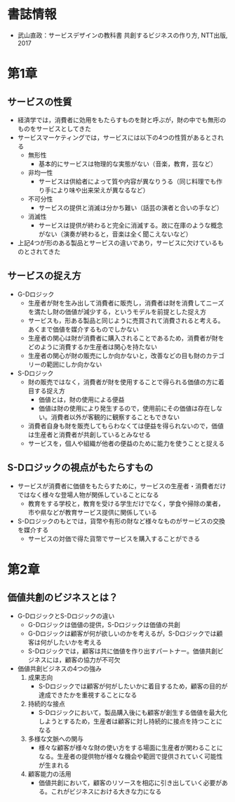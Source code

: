 # 書誌情報
- 武山直政：サービスデザインの教科書 共創するビジネスの作り方, NTT出版, 2017

# 第1章
## サービスの性質
- 経済学では，消費者に効用をもたらすものを財と呼ぶが，財の中でも無形のものをサービスとしてきた
- サービスマーケティングでは，サービスには以下の4つの性質があるとされる
  - 無形性
    - 基本的にサービスは物理的な実態がない（音楽，教育，芸など）
  - 非均一性
    - サービスは供給者によって質や内容が異なりうる（同じ料理でも作り手により味や出来栄えが異なるなど）
  - 不可分性
    - サービスの提供と消滅は分かち難い（話芸の演者と合いの手など）
  - 消滅性
    - サービスは提供が終わると完全に消滅する。故に在庫のような概念がない（演奏が終わると，音楽は全く聞こえないなど）
- 上記4つが形のある製品とサービスの違いであり，サービスに欠けているものとされてきた
## サービスの捉え方
- G-Dロジック
  - 生産者が財を生み出して消費者に販売し，消費者は財を消費してニーズを満たし財の価値が減少する，というモデルを前提とした捉え方
  - サービスも，形ある製品と同じように売買されて消費されると考える。あくまで価値を媒介するものでしかない
  - 生産者の関心は財が消費者に購入されることであるため，消費者が財をどのように消費するか生産者は関心を持たない
  - 生産者の関心が財の販売にしか向かないと，改善などの目も財のカテゴリーの範囲にしか向かない
- S-Dロジック
  - 財の販売ではなく，消費者が財を使用することで得られる価値の方に着目する捉え方
    - 価値とは，財の使用による便益
    - 価値は財の使用により発生するので，使用前にその価値は存在しない。消費者以外が客観的に観察することもできない
  - 消費者自身も財を販売してもらわなくては便益を得られないので，価値は生産者と消費者が共創しているとみなせる
  - サービスを，個人や組織が他者の便益のために能力を使うことと捉える
## S-Dロジックの視点がもたらすもの
- サービスが消費者に価値をもたらすために，サービスの生産者・消費者だけではなく様々な登場人物が関係していることになる
  - 教育をする学校と，教育を受ける学生だけでなく，学食や掃除の業者，市や県などが教育サービス提供に関係している
- S-Dロジックのもとでは，貨幣や有形の財など様々なものがサービスの交換を媒介する
  - サービスの対価で得た貨幣でサービスを購入することができる

# 第2章
## 価値共創のビジネスとは？
- G-DロジックとS-Dロジックの違い
  - G-Dロジックは価値の提供，S-Dロジックは価値の共創
  - G-Dロジックは顧客が何が欲しいのかを考えるが，S-Dロジックでは顧客は何がしたいかを考える
  - S-Dロジックでは，顧客は共に価値を作り出すパートナー。価値共創ビジネスには，顧客の協力が不可欠
- 価値共創ビジネスの4つの強み
  1. 成果志向
     - S-Dロジックでは顧客が何がしたいかに着目するため，顧客の目的が達成できたかを重視することになる
  1. 持続的な接点
     - S-Dロジックにおいて，製品購入後にも顧客が創生する価値を最大化しようとするため，生産者は顧客に対し持続的に接点を持つことになる
  1. 多様な文脈への関与
     - 様々な顧客が様々な財の使い方をする場面に生産者が関わることになる。生産者の提供物が様々な機会や範囲で提供されていく可能性が生まれる
  1. 顧客能力の活用
     - 価値共創において，顧客のリソースを相応に引き出していく必要がある。これがビジネスにおける大きな力になる
